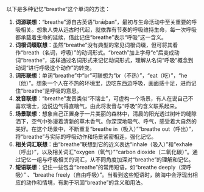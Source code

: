 以下是多种记忆“breathe”这个单词的方法：
1. **词源联想**：“breathe”源自古英语“brǣþan”，最初与生命活动中至关重要的呼吸相关。想象人类从远古时代起，就依靠有节奏的呼吸维持生命，每一次呼吸都承载着生命的延续，借此记住“breathe”表示“呼吸”这一含义。
2. **词根词缀联想**：虽然“breathe”没有典型的常见词根词缀，但可将其看作“breath（名词，呼吸）”的动词形式。“breath”加上字母“e”后变成动词“breathe”，这样通过名词形式来记忆动词形式，理解从名词“呼吸”概念到动词“进行呼吸这个动作”的转变。 
3. **词形联想**：单词“breathe”中“br”可联想为“br（不热）”，“eat（吃）”，“he（他）”。想象一个人在不热的环境里，边吃东西边呼吸，画面感十足，进而记住“breathe”是呼吸的意思。 
4. **发音联想**：“breathe”发音类似“不瑞士”，可虚构一个场景，有人在说自己不喜欢瑞士，边说边气得直喘气，由此将发音与“呼吸”的含义联系起来。 
5. **场景联想**：想象自己正置身于一片美丽的森林中，清晨的阳光透过树叶的缝隙洒下，空气中弥漫着清新的草木香气。你深深地吸气、呼气，感受着大自然的美好。在这个场景中，不断重复“breathe in（吸入）”“breathe out（呼出）”，将“breathe”与实际的呼吸动作和场景紧密相连，强化记忆。 
6. **相关词汇联想**：由“breathe”联想到它的近义表达“inhale（吸入）”和“exhale（呼出）”，以及相关词汇“oxygen（氧气）”“carbon dioxide（二氧化碳）”。通过记忆一组与呼吸相关的词汇，从不同角度加深对“breathe”的理解和记忆。 
7. **短语联想**：记住一些包含“breathe”的常用短语，如“breathe deeply（深呼吸）” 、“breathe freely（自由呼吸）”。当看到这些短语时，脑海中会浮现出相应的动作和情境，有助于巩固“breathe”的含义和用法。 